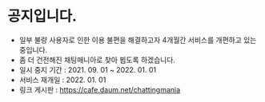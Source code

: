 # 공지입니다.

* 일부 불량 사용자로 인한 이용 불편을 해결하고자 4개월간 서비스를 개편하고 있는 중입니다.
* 좀 더 건전해진 채팅매니아로 찾아 뵙도록 하겠습니다.
* 일시 중지 기간 : 2021. 09. 01 ~ 2022. 01. 01
* 서비스 재개일 : 2022. 01. 01
* 링크 게시판 : https://cafe.daum.net/chattingmania

